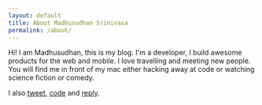 ```yaml
---
layout: default
title: About Madhusudhan Srinivasa
permalink: /about/
---
```


Hi! I am Madhusudhan, this is my blog. I'm a developer, I build awesome products for the web and mobile. I love travelling and meeting new people. You will find me in front of my mac either hacking away at code or watching science fiction or comedy.

I also [tweet](http://twitter.com/madhums), [code](http://github.com/madhums) and [reply](mailto:madhums8@gmail.com).
